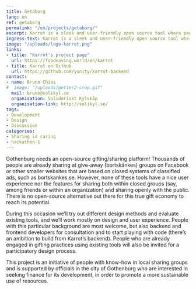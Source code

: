 ```yaml
---
title: Getaborg
lang: en
ref: getaborg
permalink: "/en/projects/getaborg/"
excerpt: Karrot is a sleek and user-friendly open source tool where people can coordinate pickups to save food from being wasted and to share it freely.
ingress-text: Karrot is a sleek and user-friendly open source tool where people can coordinate pickups to save food from being wasted and to share it freely.
image: "/uploads/logo-karrot.png"
links:
- title: "Karrot's project page"
  url: https://foodsaving.world/en/karrot
- title: Karrot on Github
  url: https://github.com/yunity/karrot-backend
contact:
- name: Bruno Chies
#  image: "/uploads/petter2-crop.gif"
  mail: bruno@solikyl.se
  organisation: Solidariskt Kylskåp
  organisation-link: http://solikyl.se/
tags:
- Development
- Design
- Discussion
categories:
- Sharing is caring
- hackathon-1
---
```


Gothenburg needs an open-source gifting/sharing platform! Thousands of people are already sharing at give-away (bortskänkes) groups on Facebook or other smaller websites that are based on closed systems of classified ads, such as bortskankes.se. However, none of these tools have a nice user experience nor the features for sharing both within closed groups (say, among friends or within an organization) and sharing openly with the public. There is no open-source alternative out there for this true gift economy to reach its potential.

During this occasion we’ll try out different design methods and evaluate existing tools, and we’ll work mostly on design and user experience. People with this particular background are most welcome, but also backend and frontend developers for consultation and to start playing with code (there’s an ambition to build from Karrot’s backend). People who are already engaged in gifting practices using existing tools will also be invited for a participatory design process.

This project is an initiative of people with know-how in local sharing groups and is supported by officials in the city of Gothenburg who are interested in seeking finance for its development, in order to promote a more sustainable use of resources.
